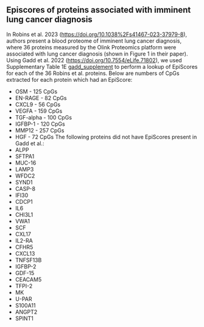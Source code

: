 ## Episcores of proteins associated with imminent lung cancer diagnosis
In Robins et al. 2023 (https://doi.org/10.1038%2Fs41467-023-37979-8), authors present a blood proteome of imminent lung cancer diagnosis, where 36 proteins measured by the Olink Proteomics platform were associated with lung cancer diagnosis (shown in Figure 1 in their paper). Using Gadd et al. 2022 (https://doi.org/10.7554/eLife.71802), we used Supplementary Table 1E [gadd_supplement](sources/gadd_supplement.xlsx) to perform a lookup of EpiScores for each of the 36 Robins et al. proteins. Below are numbers of CpGs extracted for each protein which had an EpiScore:
* OSM - 125 CpGs
* EN-RAGE - 82 CpGs
* CXCL9 - 56 CpGs
* VEGFA - 159 CpGs
* TGF-alpha - 100 CpGs
* IGFBP-1 - 120 CpGs
* MMP12 - 257 CpGs
* HGF - 72 CpGs
The following proteins did not have EpiScores present in Gadd et al.:
* ALPP
* SFTPA1
* MUC-16
* LAMP3
* WFDC2
* SYND1
* CASP-8
* IFI30
* CDCP1
* IL6
* CHI3L1
* VWA1
* SCF
* CXL17
* IL2-RA
* CFHR5
* CXCL13
* TNFSF13B
* IGFBP-2
* GDF-15
* CEACAM5
* TFPI-2
* MK
* U-PAR
* S100A11
* ANGPT2
* SPINT1

